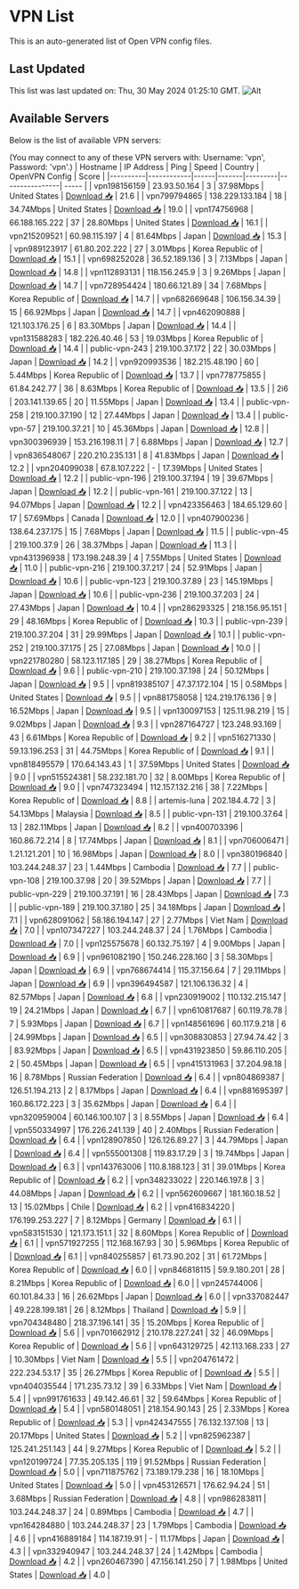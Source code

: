 # VPN List

This is an auto-generated list of Open VPN config files.

## Last Updated

This list was last updated on: Thu, 30 May 2024 01:25:10 GMT.
![Alt](https://repobeats.axiom.co/api/embed/186b98318ef1479477931607c1ad7d823f12451f.svg "Repobeats analytics image")

## Available Servers

Below is the list of available VPN servers:

(You may connect to any of these VPN servers with: Username: 'vpn', Password: 'vpn'.)
| Hostname | IP Address | Ping | Speed | Country | OpenVPN Config | Score |
|----------|------------|------|-------|---------|----------------| ----- |
| vpn198156159 | 23.93.50.164 | 3 | 37.98Mbps | United States | [Download 📥](./configs/server_0_US.ovpn) | 21.6 |
| vpn799794865 | 138.229.133.184 | 18 | 34.74Mbps | United States | [Download 📥](./configs/server_1_US.ovpn) | 19.0 |
| vpn174756968 | 66.188.165.222 | 37 | 28.80Mbps | United States | [Download 📥](./configs/server_2_US.ovpn) | 16.1 |
| vpn215209521 | 60.98.115.197 | 4 | 81.64Mbps | Japan | [Download 📥](./configs/server_3_JP.ovpn) | 15.3 |
| vpn989123917 | 61.80.202.222 | 27 | 3.01Mbps | Korea Republic of | [Download 📥](./configs/server_4_KR.ovpn) | 15.1 |
| vpn698252028 | 36.52.189.136 | 3 | 7.13Mbps | Japan | [Download 📥](./configs/server_5_JP.ovpn) | 14.8 |
| vpn112893131 | 118.156.245.9 | 3 | 9.26Mbps | Japan | [Download 📥](./configs/server_6_JP.ovpn) | 14.7 |
| vpn728954424 | 180.66.121.89 | 34 | 7.68Mbps | Korea Republic of | [Download 📥](./configs/server_7_KR.ovpn) | 14.7 |
| vpn682669648 | 106.156.34.39 | 15 | 66.92Mbps | Japan | [Download 📥](./configs/server_8_JP.ovpn) | 14.7 |
| vpn462090888 | 121.103.176.25 | 6 | 83.30Mbps | Japan | [Download 📥](./configs/server_9_JP.ovpn) | 14.4 |
| vpn131588283 | 182.226.40.46 | 53 | 19.03Mbps | Korea Republic of | [Download 📥](./configs/server_10_KR.ovpn) | 14.4 |
| public-vpn-243 | 219.100.37.172 | 22 | 30.03Mbps | Japan | [Download 📥](./configs/server_11_JP.ovpn) | 14.2 |
| vpn920993536 | 182.215.48.190 | 60 | 5.44Mbps | Korea Republic of | [Download 📥](./configs/server_12_KR.ovpn) | 13.7 |
| vpn778775855 | 61.84.242.77 | 36 | 8.63Mbps | Korea Republic of | [Download 📥](./configs/server_13_KR.ovpn) | 13.5 |
| 2i6 | 203.141.139.65 | 20 | 11.55Mbps | Japan | [Download 📥](./configs/server_14_JP.ovpn) | 13.4 |
| public-vpn-258 | 219.100.37.190 | 12 | 27.44Mbps | Japan | [Download 📥](./configs/server_15_JP.ovpn) | 13.4 |
| public-vpn-57 | 219.100.37.21 | 10 | 45.36Mbps | Japan | [Download 📥](./configs/server_16_JP.ovpn) | 12.8 |
| vpn300396939 | 153.216.198.11 | 7 | 6.88Mbps | Japan | [Download 📥](./configs/server_17_JP.ovpn) | 12.7 |
| vpn836548067 | 220.210.235.131 | 8 | 41.83Mbps | Japan | [Download 📥](./configs/server_18_JP.ovpn) | 12.2 |
| vpn204099038 | 67.8.107.222 | - | 17.39Mbps | United States | [Download 📥](./configs/server_19_US.ovpn) | 12.2 |
| public-vpn-196 | 219.100.37.194 | 19 | 39.67Mbps | Japan | [Download 📥](./configs/server_20_JP.ovpn) | 12.2 |
| public-vpn-161 | 219.100.37.122 | 13 | 94.07Mbps | Japan | [Download 📥](./configs/server_21_JP.ovpn) | 12.2 |
| vpn423356463 | 184.65.129.60 | 17 | 57.69Mbps | Canada | [Download 📥](./configs/server_22_CA.ovpn) | 12.0 |
| vpn407900236 | 138.64.237.175 | 15 | 7.68Mbps | Japan | [Download 📥](./configs/server_23_JP.ovpn) | 11.5 |
| public-vpn-45 | 219.100.37.9 | 26 | 38.37Mbps | Japan | [Download 📥](./configs/server_24_JP.ovpn) | 11.3 |
| vpn431396938 | 173.198.248.39 | 4 | 7.55Mbps | United States | [Download 📥](./configs/server_25_US.ovpn) | 11.0 |
| public-vpn-216 | 219.100.37.217 | 24 | 52.91Mbps | Japan | [Download 📥](./configs/server_26_JP.ovpn) | 10.6 |
| public-vpn-123 | 219.100.37.89 | 23 | 145.19Mbps | Japan | [Download 📥](./configs/server_27_JP.ovpn) | 10.6 |
| public-vpn-236 | 219.100.37.203 | 24 | 27.43Mbps | Japan | [Download 📥](./configs/server_28_JP.ovpn) | 10.4 |
| vpn286293325 | 218.156.95.151 | 29 | 48.16Mbps | Korea Republic of | [Download 📥](./configs/server_29_KR.ovpn) | 10.3 |
| public-vpn-239 | 219.100.37.204 | 31 | 29.99Mbps | Japan | [Download 📥](./configs/server_30_JP.ovpn) | 10.1 |
| public-vpn-252 | 219.100.37.175 | 25 | 27.08Mbps | Japan | [Download 📥](./configs/server_31_JP.ovpn) | 10.0 |
| vpn221780280 | 58.123.117.185 | 29 | 38.27Mbps | Korea Republic of | [Download 📥](./configs/server_32_KR.ovpn) | 9.6 |
| public-vpn-210 | 219.100.37.198 | 24 | 50.12Mbps | Japan | [Download 📥](./configs/server_33_JP.ovpn) | 9.5 |
| vpn819385107 | 47.37.172.104 | 15 | 0.58Mbps | United States | [Download 📥](./configs/server_34_US.ovpn) | 9.5 |
| vpn881758058 | 124.219.176.136 | 9 | 16.52Mbps | Japan | [Download 📥](./configs/server_35_JP.ovpn) | 9.5 |
| vpn130097153 | 125.11.98.219 | 15 | 9.02Mbps | Japan | [Download 📥](./configs/server_36_JP.ovpn) | 9.3 |
| vpn287164727 | 123.248.93.169 | 43 | 6.61Mbps | Korea Republic of | [Download 📥](./configs/server_37_KR.ovpn) | 9.2 |
| vpn516271330 | 59.13.196.253 | 31 | 44.75Mbps | Korea Republic of | [Download 📥](./configs/server_38_KR.ovpn) | 9.1 |
| vpn818495579 | 170.64.143.43 | 1 | 37.59Mbps | United States | [Download 📥](./configs/server_39_US.ovpn) | 9.0 |
| vpn515524381 | 58.232.181.70 | 32 | 8.00Mbps | Korea Republic of | [Download 📥](./configs/server_40_KR.ovpn) | 9.0 |
| vpn747323494 | 112.157.132.216 | 38 | 7.22Mbps | Korea Republic of | [Download 📥](./configs/server_41_KR.ovpn) | 8.8 |
| artemis-luna | 202.184.4.72 | 3 | 54.13Mbps | Malaysia | [Download 📥](./configs/server_42_MY.ovpn) | 8.5 |
| public-vpn-131 | 219.100.37.64 | 13 | 282.11Mbps | Japan | [Download 📥](./configs/server_43_JP.ovpn) | 8.2 |
| vpn400703396 | 160.86.72.214 | 8 | 17.74Mbps | Japan | [Download 📥](./configs/server_44_JP.ovpn) | 8.1 |
| vpn706006471 | 1.21.121.201 | 10 | 16.98Mbps | Japan | [Download 📥](./configs/server_45_JP.ovpn) | 8.0 |
| vpn380196840 | 103.244.248.37 | 23 | 1.44Mbps | Cambodia | [Download 📥](./configs/server_46_KH.ovpn) | 7.7 |
| public-vpn-108 | 219.100.37.98 | 20 | 39.52Mbps | Japan | [Download 📥](./configs/server_47_JP.ovpn) | 7.7 |
| public-vpn-229 | 219.100.37.191 | 16 | 28.43Mbps | Japan | [Download 📥](./configs/server_48_JP.ovpn) | 7.3 |
| public-vpn-189 | 219.100.37.180 | 25 | 34.18Mbps | Japan | [Download 📥](./configs/server_49_JP.ovpn) | 7.1 |
| vpn628091062 | 58.186.194.147 | 27 | 2.77Mbps | Viet Nam | [Download 📥](./configs/server_50_VN.ovpn) | 7.0 |
| vpn107347227 | 103.244.248.37 | 24 | 1.76Mbps | Cambodia | [Download 📥](./configs/server_51_KH.ovpn) | 7.0 |
| vpn125575678 | 60.132.75.197 | 4 | 9.00Mbps | Japan | [Download 📥](./configs/server_52_JP.ovpn) | 6.9 |
| vpn961082190 | 150.246.228.160 | 3 | 58.30Mbps | Japan | [Download 📥](./configs/server_53_JP.ovpn) | 6.9 |
| vpn768674414 | 115.37.156.64 | 7 | 29.11Mbps | Japan | [Download 📥](./configs/server_54_JP.ovpn) | 6.9 |
| vpn396494587 | 121.106.136.32 | 4 | 82.57Mbps | Japan | [Download 📥](./configs/server_55_JP.ovpn) | 6.8 |
| vpn230919002 | 110.132.215.147 | 19 | 24.21Mbps | Japan | [Download 📥](./configs/server_56_JP.ovpn) | 6.7 |
| vpn610817687 | 60.119.78.78 | 7 | 5.93Mbps | Japan | [Download 📥](./configs/server_57_JP.ovpn) | 6.7 |
| vpn148561696 | 60.117.9.218 | 6 | 24.99Mbps | Japan | [Download 📥](./configs/server_58_JP.ovpn) | 6.5 |
| vpn308830853 | 27.94.74.42 | 3 | 83.92Mbps | Japan | [Download 📥](./configs/server_59_JP.ovpn) | 6.5 |
| vpn431923850 | 59.86.110.205 | 2 | 50.45Mbps | Japan | [Download 📥](./configs/server_60_JP.ovpn) | 6.5 |
| vpn415131963 | 37.204.98.18 | 16 | 8.78Mbps | Russian Federation | [Download 📥](./configs/server_61_RU.ovpn) | 6.4 |
| vpn804869387 | 126.51.194.213 | 2 | 8.17Mbps | Japan | [Download 📥](./configs/server_62_JP.ovpn) | 6.4 |
| vpn881695397 | 160.86.172.223 | 3 | 35.62Mbps | Japan | [Download 📥](./configs/server_63_JP.ovpn) | 6.4 |
| vpn320959004 | 60.146.100.107 | 3 | 8.55Mbps | Japan | [Download 📥](./configs/server_64_JP.ovpn) | 6.4 |
| vpn550334997 | 176.226.241.139 | 40 | 2.40Mbps | Russian Federation | [Download 📥](./configs/server_65_RU.ovpn) | 6.4 |
| vpn128907850 | 126.126.89.27 | 3 | 44.79Mbps | Japan | [Download 📥](./configs/server_66_JP.ovpn) | 6.4 |
| vpn555001308 | 119.83.17.29 | 3 | 19.74Mbps | Japan | [Download 📥](./configs/server_67_JP.ovpn) | 6.3 |
| vpn143763006 | 110.8.188.123 | 31 | 39.01Mbps | Korea Republic of | [Download 📥](./configs/server_68_KR.ovpn) | 6.2 |
| vpn348233022 | 220.146.197.8 | 3 | 44.08Mbps | Japan | [Download 📥](./configs/server_69_JP.ovpn) | 6.2 |
| vpn562609667 | 181.160.18.52 | 13 | 15.02Mbps | Chile | [Download 📥](./configs/server_70_CL.ovpn) | 6.2 |
| vpn416834220 | 176.199.253.227 | 7 | 8.12Mbps | Germany | [Download 📥](./configs/server_71_DE.ovpn) | 6.1 |
| vpn583151530 | 121.173.151.1 | 32 | 8.60Mbps | Korea Republic of | [Download 📥](./configs/server_72_KR.ovpn) | 6.1 |
| vpn571927255 | 112.168.167.93 | 30 | 5.96Mbps | Korea Republic of | [Download 📥](./configs/server_73_KR.ovpn) | 6.1 |
| vpn840255857 | 61.73.90.202 | 31 | 61.72Mbps | Korea Republic of | [Download 📥](./configs/server_74_KR.ovpn) | 6.0 |
| vpn846818115 | 59.9.180.201 | 28 | 8.21Mbps | Korea Republic of | [Download 📥](./configs/server_75_KR.ovpn) | 6.0 |
| vpn245744006 | 60.101.84.33 | 16 | 26.62Mbps | Japan | [Download 📥](./configs/server_76_JP.ovpn) | 6.0 |
| vpn337082447 | 49.228.199.181 | 26 | 8.12Mbps | Thailand | [Download 📥](./configs/server_77_TH.ovpn) | 5.9 |
| vpn704348480 | 218.37.196.141 | 35 | 15.20Mbps | Korea Republic of | [Download 📥](./configs/server_78_KR.ovpn) | 5.6 |
| vpn701662912 | 210.178.227.241 | 32 | 46.09Mbps | Korea Republic of | [Download 📥](./configs/server_79_KR.ovpn) | 5.6 |
| vpn643129725 | 42.113.168.233 | 27 | 10.30Mbps | Viet Nam | [Download 📥](./configs/server_80_VN.ovpn) | 5.5 |
| vpn204761472 | 222.234.53.17 | 35 | 26.27Mbps | Korea Republic of | [Download 📥](./configs/server_81_KR.ovpn) | 5.5 |
| vpn404035544 | 171.235.73.12 | 39 | 6.33Mbps | Viet Nam | [Download 📥](./configs/server_82_VN.ovpn) | 5.4 |
| vpn991761633 | 49.142.46.61 | 32 | 59.64Mbps | Korea Republic of | [Download 📥](./configs/server_83_KR.ovpn) | 5.4 |
| vpn580148051 | 218.154.90.143 | 25 | 2.33Mbps | Korea Republic of | [Download 📥](./configs/server_84_KR.ovpn) | 5.3 |
| vpn424347555 | 76.132.137.108 | 13 | 20.17Mbps | United States | [Download 📥](./configs/server_85_US.ovpn) | 5.2 |
| vpn825962387 | 125.241.251.143 | 44 | 9.27Mbps | Korea Republic of | [Download 📥](./configs/server_86_KR.ovpn) | 5.2 |
| vpn120199724 | 77.35.205.135 | 119 | 91.52Mbps | Russian Federation | [Download 📥](./configs/server_87_RU.ovpn) | 5.0 |
| vpn711875762 | 73.189.179.238 | 16 | 18.10Mbps | United States | [Download 📥](./configs/server_88_US.ovpn) | 5.0 |
| vpn453126571 | 176.62.94.24 | 51 | 3.68Mbps | Russian Federation | [Download 📥](./configs/server_89_RU.ovpn) | 4.8 |
| vpn986283811 | 103.244.248.37 | 24 | 0.89Mbps | Cambodia | [Download 📥](./configs/server_90_KH.ovpn) | 4.7 |
| vpn164284880 | 103.244.248.37 | 23 | 1.79Mbps | Cambodia | [Download 📥](./configs/server_91_KH.ovpn) | 4.6 |
| vpn416889184 | 114.187.19.91 | - | 11.17Mbps | Japan | [Download 📥](./configs/server_92_JP.ovpn) | 4.3 |
| vpn332940947 | 103.244.248.37 | 24 | 1.42Mbps | Cambodia | [Download 📥](./configs/server_93_KH.ovpn) | 4.2 |
| vpn260467390 | 47.156.141.250 | 7 | 1.98Mbps | United States | [Download 📥](./configs/server_94_US.ovpn) | 4.0 |
